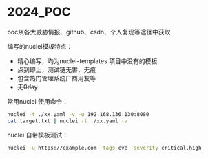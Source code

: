 # 2024_POC
poc从各大威胁情报、github、csdn、个人复现等途径中获取

编写的nuclei模板特点：
- 精心编写，均为nuclei-templates 项目中没有的模板
- 点到即止，测试链无害、无痕
- 包含热门管理系统厂商用友等
- ~~无0day~~

常用nuclei 使用命令：
```sh
nuclei -t ./xx.yaml -v -u 192.168.136.130:8080
cat target.txt | nuclei -t ./xx.yaml -v
```


nuclei 自带模板测试：
```sh
nuclei -u https://example.com -tags cve -severity critical,high
```